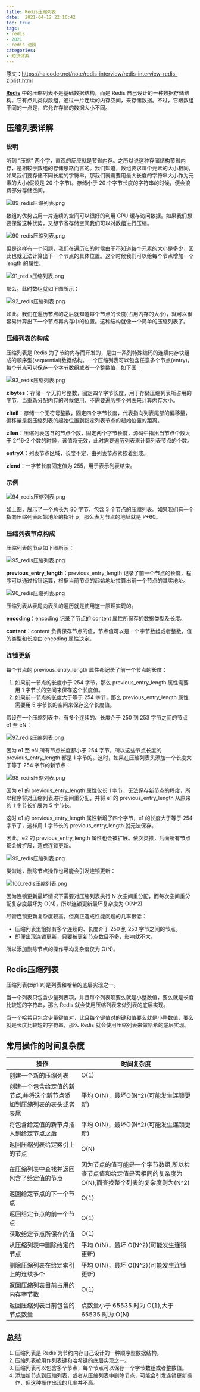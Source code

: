 ```yaml
---
title: Redis压缩列表
date:  2021-04-12 22:16:42
toc: true
tags: 
- redis
- 2021
- redis 进阶
categories:
- 知识体系
---
```


原文：https://haicoder.net/note/redis-interview/redis-interview-redis-ziplist.html

**[Redis](https://haicoder.net/redis/redis-tutorial.html)** 中的压缩列表不是基础数据结构，而是 Redis 自己设计的一种数据存储结构。它有点儿类似数组，通过一片连续的内存空间，来存储数据。不过，它跟数组不同的一点是，它允许存储的数据大小不同。
<!-- more -->

## 压缩列表详解

### 说明

听到 “压缩” 两个字，直观的反应就是节省内存。之所以说这种存储结构节省内存，是相较于数组的存储思路而言的。我们知道，数组要求每个元素的大小相同，如果我们要存储不同长度的字符串，那我们就需要用最大长度的字符串大小作为元素的大小(假设是 20 个字节)。存储小于 20 个字节长度的字符串的时候，便会浪费部分存储空间。

![89_redis压缩列表.png](https://wdj-1252419878.cos.ap-beijing.myqcloud.com/blog/2021-04-12-135355.png)

数组的优势占用一片连续的空间可以很好的利用 CPU 缓存访问数据。如果我们想要保留这种优势，又想节省存储空间我们可以对数组进行压缩。

![90_redis压缩列表.png](https://wdj-1252419878.cos.ap-beijing.myqcloud.com/blog/2021-04-12-135358.png)

但是这样有一个问题，我们在遍历它的时候由于不知道每个元素的大小是多少，因此也就无法计算出下一个节点的具体位置。这个时候我们可以给每个节点增加一个 length 的属性。

![91_redis压缩列表.png](https://wdj-1252419878.cos.ap-beijing.myqcloud.com/blog/2021-04-12-135401.png)

那么，此时数组就如下图所示：

![92_redis压缩列表.png](https://wdj-1252419878.cos.ap-beijing.myqcloud.com/blog/2021-04-12-135404.png)

如此。我们在遍历节点的之后就知道每个节点的长度(占用内存的大小)，就可以很容易计算出下一个节点再内存中的位置。这种结构就像一个简单的压缩列表了。

### 压缩列表的构成

压缩列表是 Redis 为了节约内存而开发的，是由一系列特殊编码的连续内存块组成的顺序型(sequential)数据结枃。一个压缩列表可以包含任意多个节点(entry)，每个节点可以保存一个字节数组或者一个整数值，如下图：

![93_redis压缩列表.png](https://wdj-1252419878.cos.ap-beijing.myqcloud.com/blog/2021-04-12-135407.png)

**zlbytes**：存储一个无符号整数，固定四个字节长度，用于存储压缩列表所占用的字节，当重新分配内存的时候使用，不需要遍历整个列表来计算内存大小。

**zltail**：存储一个无符号整数，固定四个字节长度，代表指向列表尾部的偏移量，偏移量是指压缩列表的起始位置到指定列表节点的起始位置的距离。

**zllen**：压缩列表包含的节点个数，固定两个字节长度，源码中指出当节点个数大于 2^16-2 个数的时候，该值将无效，此时需要遍历列表来计算列表节点的个数。

**entryX**：列表节点区域，长度不定，由列表节点紧挨着组成。

**zlend**：一字节长度固定值为 255，用于表示列表结束。

### 示例

![94_redis压缩列表.png](https://wdj-1252419878.cos.ap-beijing.myqcloud.com/blog/2021-04-12-135410.png)

如上图，展示了一个总长为 80 字节，包含 3 个节点的压缩列表。如果我们有一个指向压缩列表起始地址的指针 p，那么表为节点的地址就是 P+60。

### 压缩列表节点构成

压缩列表的节点如下图所示：

![95_redis压缩列表.png](https://wdj-1252419878.cos.ap-beijing.myqcloud.com/blog/2021-04-12-135414.png)

**previous_entry_length**：previous_entry_length 记录了前一个节点的长度，程序可以通过指针运算，根据当前节点的起始地址拉算出前一个节点的其实地址。

![96_redis压缩列表.png](https://wdj-1252419878.cos.ap-beijing.myqcloud.com/blog/2021-04-12-135417.png)

压缩列表从表尾向表头的遍历就是使用这一原理实现的。

**encoding**：encoding 记录了节点的 content 属性所保存的数据类型及长度。

**content**：content 负责保存节点的值，节点值可以是一个字节数组或者整数，值的类型和长度由 encoding 属性决定。

### 连锁更新

每个节点的 previous_entry_length 属性都记录了前一个节点的长度：

1. 如果前一节点的长度小于 254 字节，那么 previous_entry_length 属性需要用 1 字节长的空间来保存这个长度值。
2. 如果前一节点的长度大于等于 254 字节，那么 previous_entry_length 属性需要用 5 字节长的空间来保存这个长度值。

假设在一个压缩列表中，有多个连续的、长度介于 250 到 253 字节之间的节点 e1 至 eN：

![97_redis压缩列表.png](https://wdj-1252419878.cos.ap-beijing.myqcloud.com/blog/2021-04-12-135421.png)

因为 e1 至 eN 所有节点长度都小于 254 字节，所以这些节点长度的 previous_entry_length 都是 1 字节的。这时，如果在压缩列表头添加一个长度大于等于 254 字节的新节点：

![98_redis压缩列表.png](https://wdj-1252419878.cos.ap-beijing.myqcloud.com/blog/2021-04-12-135424.png)

因为 e1 的 previous_entry_length 属性仅长 1 字节，无法保存新节点的程度，所以程序将对压缩列表进行空间重分配，并将 e1 的 previous_entry_length 从原来的 1 字节长扩展为 5 字节长。

这时 e1 的 previous_entry_length 属性新增了四个字节，e1 的长度大于等于 254 字节了，这样用 1 字节长的 previous_entry_length 就无法保存。

因此，e2 的 previous_entry_length 属性也会被扩展。依次类推，后面所有节点都会被扩展，造成连锁更新。

![99_redis压缩列表.png](https://wdj-1252419878.cos.ap-beijing.myqcloud.com/blog/2021-04-12-135427.png)

类似地，删除节点操作也可能会引发连锁更新：

![100_redis压缩列表.png](https://wdj-1252419878.cos.ap-beijing.myqcloud.com/blog/2021-04-12-135432.png)

因为连锁更新最坏情况下需要对压缩列表执行 N 次空间重分配，而每次空间重分配复杂度最坏为 O(N)，所以连锁更新最坏复杂度为 O(N^2)

尽管连锁更新复杂度较高，但真正造成性能问题的几率很低：

- 压缩列表里恰好有多个连续的、长度介于 250 到 253 字节之间的节点。
- 即便出现连锁更新，只要被更新节点数目不多，影响就不大。

所以添加删除节点的操作平均复杂度仅为 O(N)。

## Redis压缩列表

压缩列表(zip1ist)是列表和哈希的底层实现之一。

当一个列表只包含少量列表项，并且每个列表项要么就是小整数值，要么就是长度比较短的字符串，那么 Redis 就会使用压缩列表来做列表的底层实现。

当一个哈希只包含少量键值对，比且每个键值对的键和值要么就是小整数值，要么就是长度比较短的字符串，那么 Redis 就会使用压缩列表来做哈希的底层实现。

## 常用操作的时间复杂度

| 操作                                                         | 时间复杂度                                                   |
| ------------------------------------------------------------ | ------------------------------------------------------------ |
| 创建一个新的压缩列表                                         | O(1)                                                         |
| 创建一个包含给定值的新节点,并将这个新节点添加到压缩列表的表头或者表尾 | 平均 O(N)，最坏O(N^2)(可能发生连锁更新)                      |
| 将包含给定值的新节点插人到给定节点之后                       | 平均 O(N)，最坏O(N^2)(可能发生连锁更新)                      |
| 返回压缩列表给定索引上的节点                                 | O(N)                                                         |
| 在压缩列表中査找并返回包含了给定值的节点                     | 因为节点的值可能是一个字节数组,所以检查节点值和给定值是否相同的复杂度为 O(N),而查找整个列表的复杂度则为(N^2) |
| 返回给定节点的下一个节点                                     | O(1)                                                         |
| 返回给定节点的前一个节点                                     | O(1)                                                         |
| 获取给定节点所保存的值                                       | O(1)                                                         |
| 从压缩列表中删除给定的节点                                   | 平均 O(N)，最坏 O(N^2)(可能发生连锁更新)                     |
| 删除压缩列表在给定索引上的连续多个                           | 平均 O(N)，最坏 O(N^2)(可能发生连锁更新)                     |
| 返回压缩列表目前占用的内存字节数                             | O(1)                                                         |
| 返回压缩列表目前包含的节点数量                               | 点数量小于 65535 时为 O(1),大于 65535 时为 O(N)              |

## 总结

1. 压缩列表是 Redis 为节约内存自己设计的一种顺序型数据结构。
2. 压缩列表被用作列表键和哈希键的底层实现之一。
3. 压缩列表可以包含多个节点，每个节点可以保存一个字节数组或者整数值。
4. 添加新节点到压缩列表，或者从压缩列表中删除节点，可能会引发连锁更新操作，但这种操作出现的几率并不高。